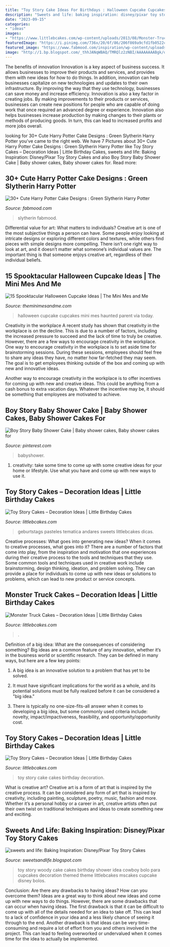 ```yaml
---
title: "Toy Story Cake Ideas For Birthdays : Halloween Cupcake Cupcakes Mini Mes Haunted Parent Via Today"
description: "Sweets and life: baking inspiration: disney/pixar toy story cakes"
date: "2023-09-15"
categories:
- "ideas"
images:
- "https://www.littlebcakes.com/wp-content/uploads/2013/08/Monster-Truck-Birthday-Cake.jpg"
featuredImage: "https://i.pinimg.com/736x/20/6f/86/206f869a9cfd1fb0522c362748bc97b7.jpg"
featured_image: "https://www.fabmood.com/inspiration/wp-content/uploads/2021/08/harry-potter-cake-14-370x584.jpg"
image: "http://1.bp.blogspot.com/_thhJANqWBAQ/TMRQlz2zNBI/AAAAAAAABgk/o-gz3b6mxCM/s1600/Toy+Story+Woody+Cake.JPG"
---
```



The benefits of innovation
Innovation is a key aspect of business success. It allows businesses to improve their products and services, and provides them with new ideas for how to do things. In addition, innovation can help businesses capitalize on new technologies and updates to their own infrastructure. By improving the way that they use technology, businesses can save money and increase efficiency.
Innovation is also a key factor in creating jobs. By making improvements to their products or services, businesses can create new positions for people who are capable of doing work that once required an advanced degree or experience. Innovation also helps businesses increase production by making changes to their plants or methods of producing goods. In turn, this can lead to increased profits and more jobs overall.

	

		
looking for 30+ Cute Harry Potter Cake Designs : Green Slytherin Harry Potter you've came to the right web. We have 7 Pictures about 30+ Cute Harry Potter Cake Designs : Green Slytherin Harry Potter like Toy Story Cakes – Decoration Ideas | Little Birthday Cakes, sweets and life: Baking Inspiration: Disney/Pixar Toy Story Cakes and also Boy Story Baby Shower Cake | Baby shower cakes, Baby shower cakes for. Read more:
		
    
## 30+ Cute Harry Potter Cake Designs : Green Slytherin Harry Potter

<img loading=lazy src="https://www.fabmood.com/inspiration/wp-content/uploads/2021/08/harry-potter-cake-14-370x584.jpg" onerror="this.onerror=null;this.src='https://tse4.mm.bing.net/th?id=OIP.cgMhKsewEL8vw1Pf-D4IKgAAAA&amp;pid=15.1';" alt="30+ Cute Harry Potter Cake Designs : Green Slytherin Harry Potter">

_Source: fabmood.com_

>slytherin fabmood. 

	

Differential value for art: What matters to individuals?
Creative art is one of the most subjective things a person can have. Some people enjoy looking at intricate designs or exploring different colors and textures, while others find pieces with simple designs more compelling. There isn’t one right way to look at art, and it doesn’t matter what someone’s individual values are. The important thing is that someone enjoys creative art, regardless of their individual beliefs.

    
## 15 Spooktacular Halloween Cupcake Ideas | The Mini Mes And Me

<img loading=lazy src="https://3.bp.blogspot.com/-otv00zODxUk/V-zN-Wn4nSI/AAAAAAAAcSU/7l51vHj67bcLoBoMWt4M42SKnM5XXKkMACEw/s1600/e35104dbafcd94975dfca366eeaa5bab.jpg" onerror="this.onerror=null;this.src='https://tse4.mm.bing.net/th?id=OIP.1vXjWYiVIYPtbEyaId5M0wHaLh&amp;pid=15.1';" alt="15 Spooktacular Halloween Cupcake Ideas | The Mini Mes and Me">

_Source: theminimesandme.com_

>halloween cupcake cupcakes mini mes haunted parent via today. 

	

Creativity in the workplace
A recent study has shown that creativity in the workplace is on the decline. This is due to a number of factors, including the increased pressure to succeed and the lack of time to truly be creative. However, there are a few ways to encourage creativity in the workplace.
One way to encourage creativity in the workplace is to set aside time for brainstorming sessions. During these sessions, employees should feel free to share any ideas they have, no matter how far-fetched they may seem. The goal is to get employees thinking outside of the box and coming up with new and innovative ideas.

Another way to encourage creativity in the workplace is to offer incentives for coming up with new and creative ideas. This could be anything from a cash bonus to extra vacation days. Whatever the incentive may be, it should be something that employees are motivated to achieve.

    
## Boy Story Baby Shower Cake | Baby Shower Cakes, Baby Shower Cakes For

<img loading=lazy src="https://i.pinimg.com/736x/20/6f/86/206f869a9cfd1fb0522c362748bc97b7.jpg" onerror="this.onerror=null;this.src='https://tse3.mm.bing.net/th?id=OIP.WH1TkHc553LUFi0h4yGpKQHaLH&amp;pid=15.1';" alt="Boy Story Baby Shower Cake | Baby shower cakes, Baby shower cakes for">

_Source: pinterest.com_

>babyshower. 

	

1. creativity: take some time to come up with some creative ideas for your home or lifestyle. Use what you have and come up with new ways to use it.

    
## Toy Story Cakes – Decoration Ideas | Little Birthday Cakes

<img loading=lazy src="https://www.littlebcakes.com/wp-content/uploads/2014/02/Toy-Story-Cakes.jpg" onerror="this.onerror=null;this.src='https://tse3.mm.bing.net/th?id=OIP.bapMZ-u2WMAUOaOsA05TngHaJ4&amp;pid=15.1';" alt="Toy Story Cakes – Decoration Ideas | Little Birthday Cakes">

_Source: littlebcakes.com_

>geburtstags pasteles tematica andares sweets littlebcakes dicas. 

	

Creative processes: What goes into generating new ideas?
When it comes to creative processes, what goes into it? There are a number of factors that come into play, from the inspiration and motivation that one experiences during their creative process to the tools and techniques that they use. Some common tools and techniques used in creative work include brainstorming, design thinking, ideation, and problem solving. They can provide a place for individuals to come up with new ideas or solutions to problems, which can lead to new product or service concepts.

    
## Monster Truck Cakes – Decoration Ideas | Little Birthday Cakes

<img loading=lazy src="https://www.littlebcakes.com/wp-content/uploads/2013/08/Monster-Truck-Birthday-Cake.jpg" onerror="this.onerror=null;this.src='https://tse4.mm.bing.net/th?id=OIP.1uCWKXgFz0vIzdrdEDnvMAHaE8&amp;pid=15.1';" alt="Monster Truck Cakes – Decoration Ideas | Little Birthday Cakes">

_Source: littlebcakes.com_

>. 

	

Definition of a big idea: What are the consequences of considering something?
Big ideas are a common feature of any innovation, whether it’s in the business world or scientific research. They can be defined in many ways, but here are a few key points:
1. A big idea is an innovative solution to a problem that has yet to be solved.

2. It must have significant implications for the world as a whole, and its potential solutions must be fully realized before it can be considered a "big idea."

3. There is typically no one-size-fits-all answer when it comes to developing a big idea, but some commonly used criteria include: novelty, impact/impactiveness, feasibility, and opportunity/opportunity cost. 

    
## Toy Story Cakes – Decoration Ideas | Little Birthday Cakes

<img loading=lazy src="http://www.littlebcakes.com/wp-content/uploads/2014/02/Toy-Story-Cake-Ideas.jpg" onerror="this.onerror=null;this.src='https://tse1.mm.bing.net/th?id=OIP.SkDbF0H0TF2sYM-v-v5-wAHaLG&amp;pid=15.1';" alt="Toy Story Cakes – Decoration Ideas | Little Birthday Cakes">

_Source: littlebcakes.com_

>toy story cake cakes birthday decoration. 

	

What is creative art?
Creative art is a form of art that is inspired by the creative process. It can be considered any form of art that is inspired by creativity, including painting, sculpture, poetry, music, fashion and more. Whether it’s a personal hobby or a career in art, creative artists often put their own twist on traditional techniques and ideas to create something new and exciting.

    
## Sweets And Life: Baking Inspiration: Disney/Pixar Toy Story Cakes

<img loading=lazy src="http://1.bp.blogspot.com/_thhJANqWBAQ/TMRQlz2zNBI/AAAAAAAABgk/o-gz3b6mxCM/s1600/Toy+Story+Woody+Cake.JPG" onerror="this.onerror=null;this.src='https://tse3.mm.bing.net/th?id=OIP.cg_887WruoFB0-4phukJUQHaJ4&amp;pid=15.1';" alt="sweets and life: Baking Inspiration: Disney/Pixar Toy Story Cakes">

_Source: sweetsandlife.blogspot.com_

>toy story woody cake cakes birthday shower idea cowboy bolo para cupcakes decoration themed theme littlebcakes mscakes cupcake disney bolos. 

	

Conclusion: Are there any drawbacks to having ideas? How can you overcome them?
Ideas are a great way to think about new ideas and come up with new ways to do things. However, there are some drawbacks that can occur when having ideas. The first drawback is that it can be difficult to come up with all of the details needed for an idea to take off. This can lead to a lack of confidence in your idea and a less likely chance of seeing it through to the end. Another drawback is that ideas can be very time-consuming and require a lot of effort from you and others involved in the project. This can lead to feeling overworked or undervalued when it comes time for the idea to actually be implemented.

